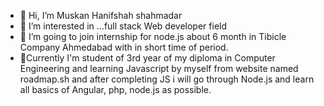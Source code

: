 - 👋 Hi, I’m Muskan Hanifshah shahmadar
- 👀 I’m interested in ...full stack Web developer field
- 🌱 I’m going to join internship for node.js about 6 month in Tibicle Company Ahmedabad with in short time of period.
- 🌱Currently I'm student of 3rd year of my diploma in Computer Engineering and  learning Javascript by myself from website named roadmap.sh and after completing JS i will go through Node.js and learn all basics of Angular, php, node.js as possible.
<!---
Muskiofficially/Muskiofficially is a ✨ special ✨ repository because its `README.md` (this file) appears on your GitHub profile.
You can click the Preview link to take a look at your changes.
--->
